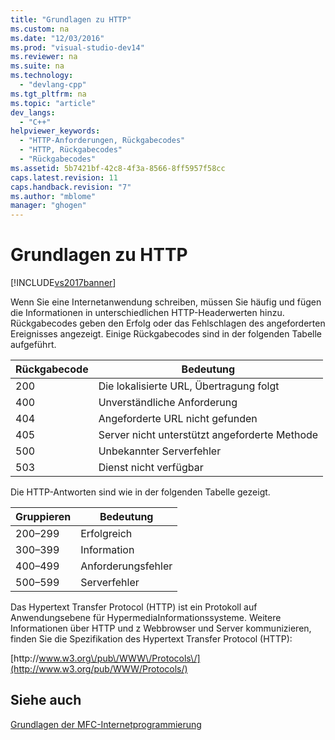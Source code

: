 ```yaml
---
title: "Grundlagen zu HTTP"
ms.custom: na
ms.date: "12/03/2016"
ms.prod: "visual-studio-dev14"
ms.reviewer: na
ms.suite: na
ms.technology: 
  - "devlang-cpp"
ms.tgt_pltfrm: na
ms.topic: "article"
dev_langs: 
  - "C++"
helpviewer_keywords: 
  - "HTTP-Anforderungen, Rückgabecodes"
  - "HTTP, Rückgabecodes"
  - "Rückgabecodes"
ms.assetid: 5b7421bf-42c8-4f3a-8566-8ff5957f58cc
caps.latest.revision: 11
caps.handback.revision: "7"
ms.author: "mblome"
manager: "ghogen"
---
```

# Grundlagen zu HTTP
[!INCLUDE[vs2017banner](../assembler/inline/includes/vs2017banner.md)]

Wenn Sie eine Internetanwendung schreiben, müssen Sie häufig und fügen die Informationen in unterschiedlichen HTTP\-Headerwerten hinzu.  Rückgabecodes geben den Erfolg oder das Fehlschlagen des angeforderten Ereignisses angezeigt.  Einige Rückgabecodes sind in der folgenden Tabelle aufgeführt.  
  
|Rückgabecode|Bedeutung|  
|------------------|---------------|  
|200|Die lokalisierte URL, Übertragung folgt|  
|400|Unverständliche Anforderung|  
|404|Angeforderte URL nicht gefunden|  
|405|Server nicht unterstützt angeforderte Methode|  
|500|Unbekannter Serverfehler|  
|503|Dienst nicht verfügbar|  
  
 Die HTTP\-Antworten sind wie in der folgenden Tabelle gezeigt.  
  
|Gruppieren|Bedeutung|  
|----------------|---------------|  
|200–299|Erfolgreich|  
|300–399|Information|  
|400–499|Anforderungsfehler|  
|500–599|Serverfehler|  
  
 Das Hypertext Transfer Protocol \(HTTP\) ist ein Protokoll auf Anwendungsebene für HypermediaInformationssysteme.  Weitere Informationen über HTTP und z Webbrowser und Server kommunizieren, finden Sie die Spezifikation des Hypertext Transfer Protocol \(HTTP\):  
  
 [http:\/\/www.w3.org\/pub\/WWW\/Protocols\/](http://www.w3.org/pub/WWW/Protocols/)  
  
## Siehe auch  
 [Grundlagen der MFC\-Internetprogrammierung](../mfc/mfc-internet-programming-basics.md)
